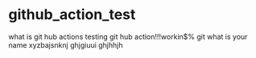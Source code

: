 # github_action_test

what is git hub actions
testing git hub action!!!workin$%
git
what is your name
xyzbajsnknj
ghjgiuui
ghjhhjh
